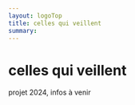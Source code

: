 ```yaml
---
layout: logoTop
title: celles qui veillent
summary:
---
```

<h1>celles qui veillent</h1>
<p class="intro-text">projet 2024, infos à venir</p>